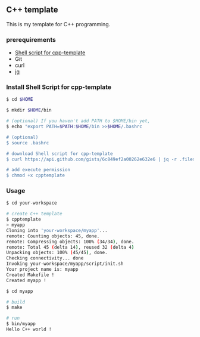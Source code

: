 ## C++ template

This is my template for C++ programming.

### prerequirements

+ [Shell script for cpp-template](https://gist.github.com/rkaneko/6c849ef2a00262e632e6)
+ Git
+ curl
+ [jq](http://stedolan.github.io/jq/)

### Install Shell Script for cpp-template

```bash
$ cd $HOME

$ mkdir $HOME/bin

# (optional) If you haven't add PATH to $HOME/bin yet,
$ echo "export PATH=$PATH:$HOME/bin >>$HOME/.bashrc

# (optional)
$ source .bashrc

# download Shell script for cpp-template
$ curl https://api.github.com/gists/6c849ef2a00262e632e6 | jq -r .files.cpptemplate.content >cpptemplate

# add execute permission
$ chmod +x cpptemplate
```

### Usage

```bash
$ cd your-workspace

# create C++ template
$ cpptemplate
> myapp
Cloning into 'your-workspace/myapp'...
remote: Counting objects: 45, done.
remote: Compressing objects: 100% (34/34), done.
remote: Total 45 (delta 14), reused 32 (delta 4)
Unpacking objects: 100% (45/45), done.
Checking connectivity... done
Invoking your-workspace/myapp/script/init.sh
Your project name is: myapp
Created Makefile !
Created myapp !

$ cd myapp

# build
$ make

# run
$ bin/myapp
Hello C++ world !
```
